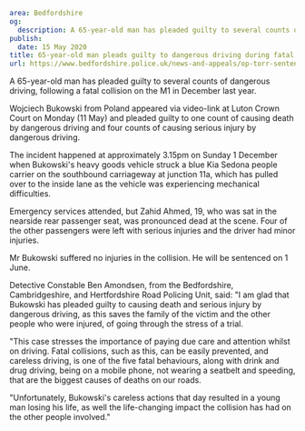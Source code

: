 ```yaml
area: Bedfordshire
og:
  description: A 65-year-old man has pleaded guilty to several counts of dangerous driving, following a fatal collision on the M1 in December last year.
publish:
  date: 15 May 2020
title: 65-year-old man pleads guilty to dangerous driving during fatal M1 collision
url: https://www.bedfordshire.police.uk/news-and-appeals/op-torr-sentencing-may20
```

A 65-year-old man has pleaded guilty to several counts of dangerous driving, following a fatal collision on the M1 in December last year.

Wojciech Bukowski from Poland appeared via video-link at Luton Crown Court on Monday (11 May) and pleaded guilty to one count of causing death by dangerous driving and four counts of causing serious injury by dangerous driving.

The incident happened at approximately 3.15pm on Sunday 1 December when Bukowski's heavy goods vehicle struck a blue Kia Sedona people carrier on the southbound carriageway at junction 11a, which has pulled over to the inside lane as the vehicle was experiencing mechanical difficulties.

Emergency services attended, but Zahid Ahmed, 19, who was sat in the nearside rear passenger seat, was pronounced dead at the scene. Four of the other passengers were left with serious injuries and the driver had minor injuries.

Mr Bukowski suffered no injuries in the collision. He will be sentenced on 1 June.

Detective Constable Ben Amondsen, from the Bedfordshire, Cambridgeshire, and Hertfordshire Road Policing Unit, said: "I am glad that Bukowski has pleaded guilty to causing death and serious injury by dangerous driving, as this saves the family of the victim and the other people who were injured, of going through the stress of a trial.

"This case stresses the importance of paying due care and attention whilst on driving. Fatal collisions, such as this, can be easily prevented, and careless driving, is one of the five fatal behaviours, along with drink and drug driving, being on a mobile phone, not wearing a seatbelt and speeding, that are the biggest causes of deaths on our roads.

"Unfortunately, Bukowski's careless actions that day resulted in a young man losing his life, as well the life-changing impact the collision has had on the other people involved."
